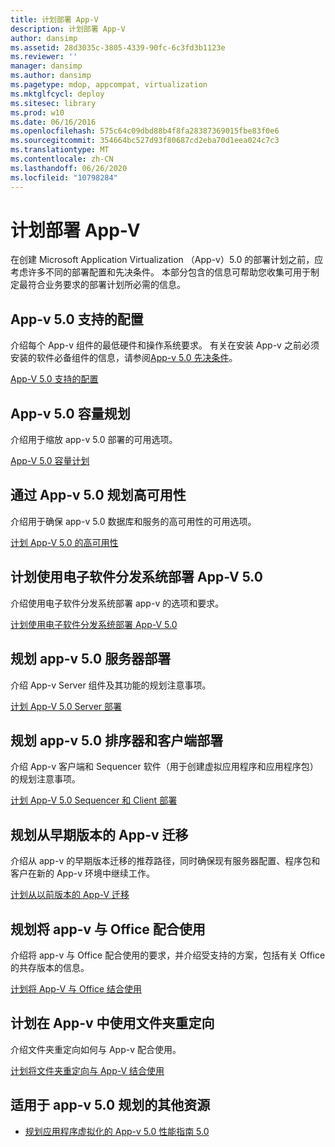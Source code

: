 ```yaml
---
title: 计划部署 App-V
description: 计划部署 App-V
author: dansimp
ms.assetid: 28d3035c-3805-4339-90fc-6c3fd3b1123e
ms.reviewer: ''
manager: dansimp
ms.author: dansimp
ms.pagetype: mdop, appcompat, virtualization
ms.mktglfcycl: deploy
ms.sitesec: library
ms.prod: w10
ms.date: 06/16/2016
ms.openlocfilehash: 575c64c09dbd88b4f8fa28387369015fbe83f0e6
ms.sourcegitcommit: 354664bc527d93f80687cd2eba70d1eea024c7c3
ms.translationtype: MT
ms.contentlocale: zh-CN
ms.lasthandoff: 06/26/2020
ms.locfileid: "10798284"
---
```

# 计划部署 App-V


在创建 Microsoft Application Virtualization （App-v）5.0 的部署计划之前，应考虑许多不同的部署配置和先决条件。 本部分包含的信息可帮助您收集可用于制定最符合业务要求的部署计划所必需的信息。

## <a href="" id="---------app-v-5-0-supported-configurations"></a> App-v 5.0 支持的配置


介绍每个 App-v 组件的最低硬件和操作系统要求。 有关在安装 App-v 之前必须安装的软件必备组件的信息，请参阅[App-v 5.0 先决条件](app-v-50-prerequisites.md)。

[App-V 5.0 支持的配置](app-v-50-supported-configurations.md)

## App-v 5.0 容量规划


介绍用于缩放 app-v 5.0 部署的可用选项。

[App-V 5.0 容量计划](app-v-50-capacity-planning.md)

## 通过 App-v 5.0 规划高可用性


介绍用于确保 app-v 5.0 数据库和服务的高可用性的可用选项。

[计划 App-V 5.0 的高可用性](planning-for-high-availability-with-app-v-50.md)

## 计划使用电子软件分发系统部署 App-V 5.0


介绍使用电子软件分发系统部署 app-v 的选项和要求。

[计划使用电子软件分发系统部署 App-V 5.0](planning-to-deploy-app-v-50-with-an-electronic-software-distribution-system.md)

## 规划 app-v 5.0 服务器部署


介绍 App-v Server 组件及其功能的规划注意事项。

[计划 App-V 5.0 Server 部署](planning-for-the-app-v-50-server-deployment.md)

## 规划 app-v 5.0 排序器和客户端部署


介绍 App-v 客户端和 Sequencer 软件（用于创建虚拟应用程序和应用程序包）的规划注意事项。

[计划 App-V 5.0 Sequencer 和 Client 部署](planning-for-the-app-v-50-sequencer-and-client-deployment.md)

## 规划从早期版本的 App-v 迁移


介绍从 app-v 的早期版本迁移的推荐路径，同时确保现有服务器配置、程序包和客户在新的 App-v 环境中继续工作。

[计划从以前版本的 App-V 迁移](planning-for-migrating-from-a-previous-version-of-app-v.md)

## 规划将 app-v 与 Office 配合使用


介绍将 app-v 与 Office 配合使用的要求，并介绍受支持的方案，包括有关 Office 的共存版本的信息。

[计划将 App-V 与 Office 结合使用](planning-for-using-app-v-with-office.md)

## 计划在 App-v 中使用文件夹重定向


介绍文件夹重定向如何与 App-v 配合使用。

[计划将文件夹重定向与 App-V 结合使用](planning-to-use-folder-redirection-with-app-v.md)

## <a href="" id="other-resources-for-app-v-5-0-planning-"></a>适用于 app-v 5.0 规划的其他资源


-   [规划](planning-for-app-v-50-rc.md)[应用程序虚拟化的 App-v 5.0 性能指南 5.0](performance-guidance-for-application-virtualization-50.md)

 

 





